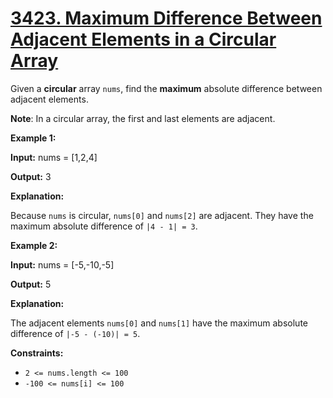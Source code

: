 # [3423. Maximum Difference Between Adjacent Elements in a Circular Array](https://leetcode.com/problems/maximum-difference-between-adjacent-elements-in-a-circular-array/)

Given a  **circular**  array  `nums`, find the  **maximum**  absolute difference between adjacent elements.

**Note**: In a circular array, the first and last elements are adjacent.

**Example 1:**

**Input:**  nums = [1,2,4]

**Output:**  3

**Explanation:**

Because  `nums`  is circular,  `nums[0]`  and  `nums[2]`  are adjacent. They have the maximum absolute difference of  `|4 - 1| = 3`.

**Example 2:**

**Input:**  nums = [-5,-10,-5]

**Output:**  5

**Explanation:**

The adjacent elements  `nums[0]`  and  `nums[1]`  have the maximum absolute difference of  `|-5 - (-10)| = 5`.

**Constraints:**

-   `2 <= nums.length <= 100`
-   `-100 <= nums[i] <= 100`
